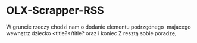 # OLX-Scrapper-RSS

W gruncie rzeczy chodzi nam o dodanie elementu podrzędnego <image> majacego wewnątrz dziecko <title?</title? oraz <url></url> i koniec </image>
Z resztą sobie poradzę,
